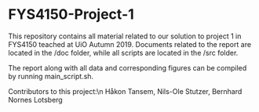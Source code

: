 # FYS4150-Project-1
This repository contains all material related to our solution to project 1 in FYS4150 teached at UiO Autumn 2019.
Documents related to the report are located in the /doc folder, while all scripts are located in the /src folder.

The report along with all data and corresponding figures can be compiled by running main_script.sh.

Contributors to this project:\n
Håkon Tansem, Nils-Ole Stutzer, Bernhard Nornes Lotsberg

